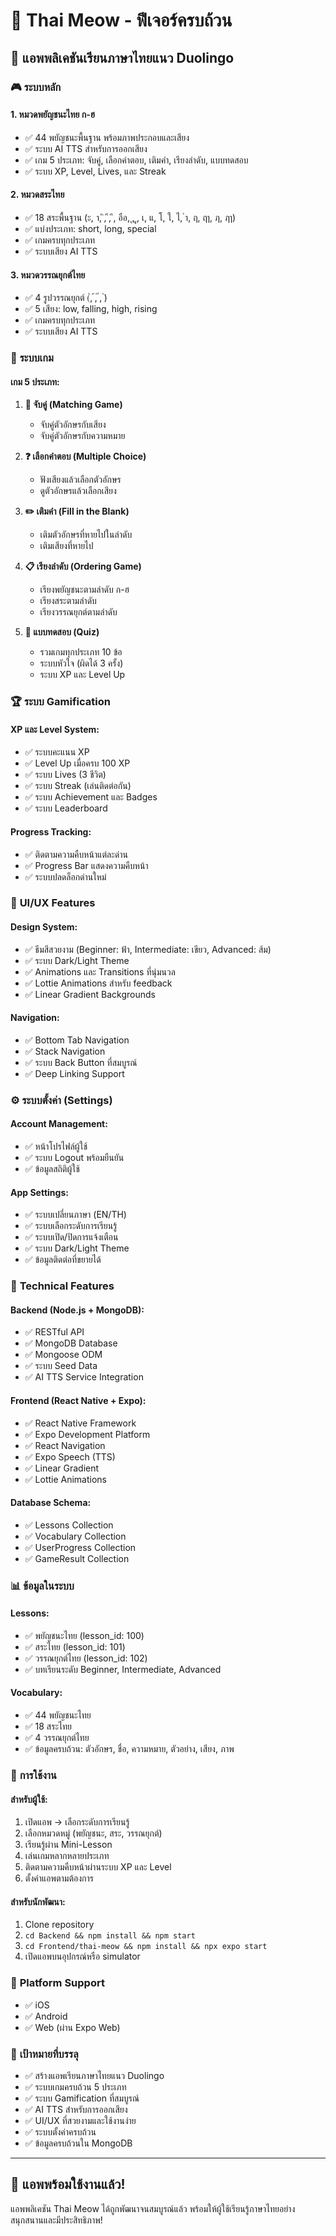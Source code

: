 # 🎯 Thai Meow - ฟีเจอร์ครบถ้วน

## 📱 **แอพพลิเคชันเรียนภาษาไทยแนว Duolingo**

### 🎮 **ระบบหลัก**

#### 1. **หมวดพยัญชนะไทย ก-ฮ**
- ✅ 44 พยัญชนะพื้นฐาน พร้อมภาพประกอบและเสียง
- ✅ ระบบ AI TTS สำหรับการออกเสียง
- ✅ เกม 5 ประเภท: จับคู่, เลือกคำตอบ, เติมคำ, เรียงลำดับ, แบบทดสอบ
- ✅ ระบบ XP, Level, Lives, และ Streak

#### 2. **หมวดสระไทย**
- ✅ 18 สระพื้นฐาน (ะ, า, ิ, ี, ึ, อือ, ุ, ู, เ, แ, โ, ใ, ไ, ำ, ฤ, ฤา, ฦ, ฦา)
- ✅ แบ่งประเภท: short, long, special
- ✅ เกมครบทุกประเภท
- ✅ ระบบเสียง AI TTS

#### 3. **หมวดวรรณยุกต์ไทย**
- ✅ 4 รูปวรรณยุกต์ (่, ้, ๊, ๋)
- ✅ 5 เสียง: low, falling, high, rising
- ✅ เกมครบทุกประเภท
- ✅ ระบบเสียง AI TTS

### 🎯 **ระบบเกม**

#### **เกม 5 ประเภท:**
1. **🎯 จับคู่ (Matching Game)**
   - จับคู่ตัวอักษรกับเสียง
   - จับคู่ตัวอักษรกับความหมาย

2. **❓ เลือกคำตอบ (Multiple Choice)**
   - ฟังเสียงแล้วเลือกตัวอักษร
   - ดูตัวอักษรแล้วเลือกเสียง

3. **✏️ เติมคำ (Fill in the Blank)**
   - เติมตัวอักษรที่หายไปในลำดับ
   - เติมเสียงที่หายไป

4. **📋 เรียงลำดับ (Ordering Game)**
   - เรียงพยัญชนะตามลำดับ ก-ฮ
   - เรียงสระตามลำดับ
   - เรียงวรรณยุกต์ตามลำดับ

5. **🧠 แบบทดสอบ (Quiz)**
   - รวมเกมทุกประเภท 10 ข้อ
   - ระบบหัวใจ (ผิดได้ 3 ครั้ง)
   - ระบบ XP และ Level Up

### 🏆 **ระบบ Gamification**

#### **XP และ Level System:**
- ✅ ระบบคะแนน XP
- ✅ Level Up เมื่อครบ 100 XP
- ✅ ระบบ Lives (3 ชีวิต)
- ✅ ระบบ Streak (เล่นติดต่อกัน)
- ✅ ระบบ Achievement และ Badges
- ✅ ระบบ Leaderboard

#### **Progress Tracking:**
- ✅ ติดตามความคืบหน้าแต่ละด่าน
- ✅ Progress Bar แสดงความคืบหน้า
- ✅ ระบบปลดล็อกด่านใหม่

### 🎨 **UI/UX Features**

#### **Design System:**
- ✅ ธีมสีสวยงาม (Beginner: ฟ้า, Intermediate: เขียว, Advanced: ส้ม)
- ✅ ระบบ Dark/Light Theme
- ✅ Animations และ Transitions ที่นุ่มนวล
- ✅ Lottie Animations สำหรับ feedback
- ✅ Linear Gradient Backgrounds

#### **Navigation:**
- ✅ Bottom Tab Navigation
- ✅ Stack Navigation
- ✅ ระบบ Back Button ที่สมบูรณ์
- ✅ Deep Linking Support

### ⚙️ **ระบบตั้งค่า (Settings)**

#### **Account Management:**
- ✅ หน้าโปรไฟล์ผู้ใช้
- ✅ ระบบ Logout พร้อมยืนยัน
- ✅ ข้อมูลสถิติผู้ใช้

#### **App Settings:**
- ✅ ระบบเปลี่ยนภาษา (EN/TH)
- ✅ ระบบเลือกระดับการเรียนรู้
- ✅ ระบบเปิด/ปิดการแจ้งเตือน
- ✅ ระบบ Dark/Light Theme
- ✅ ข้อมูลติดต่อที่ขยายได้

### 🔧 **Technical Features**

#### **Backend (Node.js + MongoDB):**
- ✅ RESTful API
- ✅ MongoDB Database
- ✅ Mongoose ODM
- ✅ ระบบ Seed Data
- ✅ AI TTS Service Integration

#### **Frontend (React Native + Expo):**
- ✅ React Native Framework
- ✅ Expo Development Platform
- ✅ React Navigation
- ✅ Expo Speech (TTS)
- ✅ Linear Gradient
- ✅ Lottie Animations

#### **Database Schema:**
- ✅ Lessons Collection
- ✅ Vocabulary Collection
- ✅ UserProgress Collection
- ✅ GameResult Collection

### 📊 **ข้อมูลในระบบ**

#### **Lessons:**
- ✅ พยัญชนะไทย (lesson_id: 100)
- ✅ สระไทย (lesson_id: 101)
- ✅ วรรณยุกต์ไทย (lesson_id: 102)
- ✅ บทเรียนระดับ Beginner, Intermediate, Advanced

#### **Vocabulary:**
- ✅ 44 พยัญชนะไทย
- ✅ 18 สระไทย
- ✅ 4 วรรณยุกต์ไทย
- ✅ ข้อมูลครบถ้วน: ตัวอักษร, ชื่อ, ความหมาย, ตัวอย่าง, เสียง, ภาพ

### 🚀 **การใช้งาน**

#### **สำหรับผู้ใช้:**
1. เปิดแอพ → เลือกระดับการเรียนรู้
2. เลือกหมวดหมู่ (พยัญชนะ, สระ, วรรณยุกต์)
3. เรียนรู้ผ่าน Mini-Lesson
4. เล่นเกมหลากหลายประเภท
5. ติดตามความคืบหน้าผ่านระบบ XP และ Level
6. ตั้งค่าแอพตามต้องการ

#### **สำหรับนักพัฒนา:**
1. Clone repository
2. `cd Backend && npm install && npm start`
3. `cd Frontend/thai-meow && npm install && npx expo start`
4. เปิดแอพบนอุปกรณ์หรือ simulator

### 📱 **Platform Support**
- ✅ iOS
- ✅ Android
- ✅ Web (ผ่าน Expo Web)

### 🎯 **เป้าหมายที่บรรลุ**
- ✅ สร้างแอพเรียนภาษาไทยแนว Duolingo
- ✅ ระบบเกมครบถ้วน 5 ประเภท
- ✅ ระบบ Gamification ที่สมบูรณ์
- ✅ AI TTS สำหรับการออกเสียง
- ✅ UI/UX ที่สวยงามและใช้งานง่าย
- ✅ ระบบตั้งค่าครบถ้วน
- ✅ ข้อมูลครบถ้วนใน MongoDB

---

## 🎉 **แอพพร้อมใช้งานแล้ว!**

แอพพลิเคชัน Thai Meow ได้ถูกพัฒนาจนสมบูรณ์แล้ว พร้อมให้ผู้ใช้เรียนรู้ภาษาไทยอย่างสนุกสนานและมีประสิทธิภาพ!





